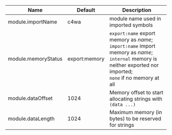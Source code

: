 Name | Default | Description
---- | ------- | -----------
module.importName | c4wa | module name used in imported symbols
module.memoryStatus | export:memory | `export:name` export memory as _name_; <br>`import:name` import memory as _name_; <br>`internal` memory is neither exported nor imported; <br>`none` if no memory at all
module.dataOffset | 1024 | Memory offset to start allocating strings with `(data ...)`
module.dataLength | 1024 | Maximum memory (in bytes) to be reserved for strings 